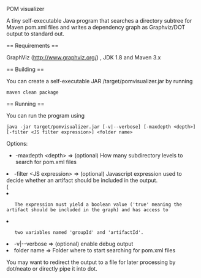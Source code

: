 POM visualizer

A tiny self-executable Java program that searches a directory subtree for Maven pom.xml files and writes a dependency graph as Graphviz/DOT output to standard out.

== Requirements ==

GraphViz (http://www.graphviz.org/) , JDK 1.8 and Maven 3.x

== Building ==

You can create a self-executable JAR /target/pomvisualizer.jar by running

```maven clean package```

== Running ==

You can run the program using

```java -jar target/pomvisualizer.jar [-v|--verbose] [-maxdepth <depth>] [-filter <JS filter expression>] <folder name>```

Options:

 * -maxdepth &lt;depth&gt; => (optional) How many subdirectory levels to search for pom.xml files</ul>
 * -filter &lt;JS expression&gt; => (optional) Javascript expression used to decide whether an artifact should be included in the output.<br/>(
 *        The expression must yield a boolean value ('true' meaning the artifact should be included in the graph) and has access to 
 *        two variables named 'groupId' and 'artifactId'.
 * -v|--verbose => (optional) enable debug output</ul>
 * folder name => Folder where to start searching for pom.xml files</ul>


You may want to redirect the output to a file for later processing by dot/neato or directly pipe it into dot.
